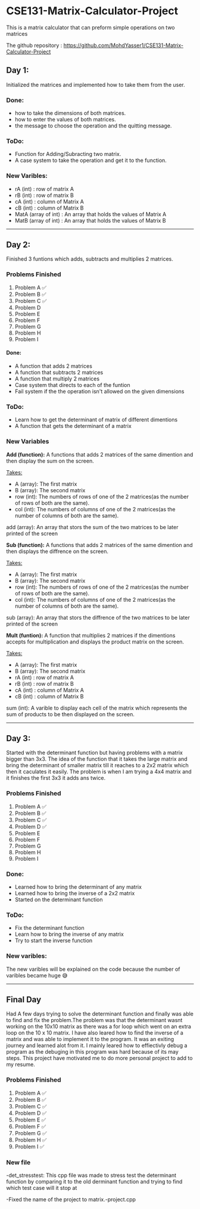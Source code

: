 # CSE131-Matrix-Calculator-Project
 This is a matrix calculator that can preform simple operations on two matrices

 The github repository : https://github.com/MohdYasser1/CSE131-Matrix-Calculator-Project

## Day 1:
Initialized the matrices and implemented how to take them from the user.

### Done:
 - how to take the dimensions of both matrices.
 - how to enter the values of both matrices.
 - the message to choose the operation and the quitting message.

### ToDo:
- Function for Adding/Subracting two matrix.
- A case system to take the operation and get it to the function.

### New Varibles:
- rA (int) : row of matrix A
- rB (int) : row of matrix B
- cA (int) : column of Matrix A
- cB (int) : column of Matrix B
- MatA (array of int) : An array that holds the values of Matrix A
- MatB (array of int) : An array that holds the values of Matrix B
---

## Day 2:
Finished 3 funtions which adds, subtracts and multiplies 2 matrices.

### Problems Finished
1. Problem A ✅
2. Problem B ✅
3. Problem C ✅
4. Problem D
5. Problem E
6. Problem F
7. Problem G
8. Problem H
9. Problem I

#### Done:
- A function that adds 2 matrices
- A function that subtracts 2 matrices
- A function that multiply 2 matrices
- Case system that directs to each of the funtion
- Fail system if the the operation isn't allowed on the given dimensions

### ToDo:
- Learn how to get the determinant of matrix of different dimentions
- A function that gets the determinant of a matrix

### New Variables

**Add (function):** A functions that adds 2 matrices of the same dimention and then display the sum on the screen.

<u>Takes:</u>
- A (array): The first matrix
- B (array): The second matrix
- row (int): The numbers of rows of one of the 2 matrices(as the number of rows of both are the same).
- col (int): The numbers of columns of one of the 2 matrices(as the number of columns of both are the same).

add (array): An array that stors the sum of the two matrices to be later printed of the screen

**Sub (function):** A functions that adds 2 matrices of the same dimention and then displays the diffrence on the screen.

<u>Takes:</u>
- A (array): The first matrix
- B (array): The second matrix
- row (int): The numbers of rows of one of the 2 matrices(as the number of rows of both are the same).
- col (int): The numbers of columns of one of the 2 matrices(as the number of columns of both are the same).

sub (array): An array that stors the diffrence of the two matrices to be later printed of the screen

**Mult (funtion):** A function that multiplies 2 matrices if the dimentions accepts for multiplication and displays the product matrix on the screen.

<u>Takes:</u>
- A (array): The first matrix
- B (array): The second matrix
- rA (int) : row of matrix A
- rB (int) : row of matrix B
- cA (int) : column of Matrix A
- cB (int) : column of Matrix B

sum (int): A varible to display each cell of the matrix which represents the sum of products to be then displayed on the screen.

---

## Day 3:
Started with the determinant function but having problems with a matrix bigger than 3x3. The idea of the function that it takes the large matrix and bring the determinant of smaller matrix till it reaches to a 2x2 matrix which then it caculates it easily. The problem is when I am trying a 4x4 matrix and it finishes the first 3x3 it adds ans twice.

### Problems Finished
1. Problem A ✅
2. Problem B ✅
3. Problem C ✅
4. Problem D ✅
5. Problem E
6. Problem F
7. Problem G
8. Problem H
9. Problem I

### Done:
- Learned how to bring the determinant of any matrix
- Learned how to bring the inverse of a 2x2 matrix
- Started on the determinant function

### ToDo:
- Fix the determinant function
- Learn how to bring the inverse of any matrix
- Try to start the inverse function

### New varibles:
The new varibles will be explained on the code because the number of varibles became huge 😅

---

## Final Day
Had A few days trying to solve the determinant function and finally was able to find and fix the problem.The problem was that the determinant wasnt working on the 10x10 matrix as there was a for loop which went on an extra loop on the 10 x 10 matrix. I have also leared how to find the inverse of a matrix and was able to implement it to the program. It was an exiting journey and learned alot from it. I mainly leared how to effiectivly debug a program as the debuging in this program was hard because of its may steps. This project have motivated me to do more personal project to add to my resume.

### Problems Finished
1. Problem A ✅
2. Problem B ✅
3. Problem C ✅
4. Problem D ✅
5. Problem E ✅
6. Problem F ✅
7. Problem G ✅
8. Problem H ✅
9. Problem I ✅

### New file
-det_stresstest: This cpp file was made to stress test the determinant function by comparing it to the old derminant function and trying to find which test case will it stop at


-Fixed the name of the project to matrix.-project.cpp